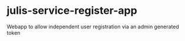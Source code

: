 # julis-service-register-app
Webapp to allow independent user registration via an admin generated token
